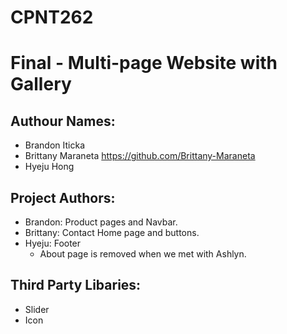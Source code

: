 # CPNT262

# Final - Multi-page Website with Gallery

## Authour Names:

- Brandon Iticka
- Brittany Maraneta https://github.com/Brittany-Maraneta
- Hyeju Hong

## Project Authors:

- Brandon: Product pages and Navbar.
- Brittany: Contact Home page and buttons.
- Hyeju: Footer
  - About page is removed when we met with Ashlyn.

## Third Party Libaries:

- Slider
- Icon
